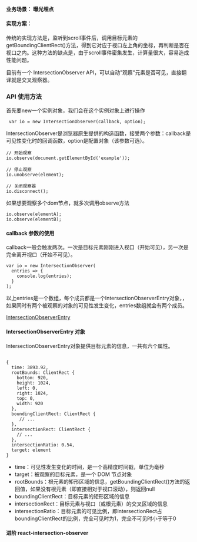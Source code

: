 #### 业务场景： 曝光埋点
#### 实现方案：
传统的实现方法是，监听到scroll事件后，调用目标元素的getBoundingClientRect()方法，得到它对应于视口左上角的坐标，再判断是否在视口之内。这种方法的缺点是，由于scroll事件密集发生，计算量很大，容易造成性能问题。



目前有一个 IntersectionObserver API，可以自动"观察"元素是否可见，直接翻译就是交叉观察器。

### API 使用方法
首先要new一个实例对象，我们会在这个实例对象上进行操作
```
 var io = new IntersectionObserver(callback, option);
```
IntersectionObserver是浏览器原生提供的构造函数，接受两个参数：callback是可见性变化时的回调函数，option是配置对象（该参数可选）。

```
// 开始观察
io.observe(document.getElementById('example'));

// 停止观察
io.unobserve(element);

// 关闭观察器
io.disconnect();
```

如果想要观察多个dom节点，就多次调用observe方法

```
io.observe(elementA);
io.observe(elementB);
```

#### callback 参数的使用
callback一般会触发两次。一次是目标元素刚刚进入视口（开始可见），另一次是完全离开视口（开始不可见）。

```
var io = new IntersectionObserver(
  entries => {
    console.log(entries);
  }
);
```
以上entries是一个数组，每个成员都是一个IntersectionObserverEntry对象，，如果同时有两个被观察的对象的可见性发生变化，entries数组就会有两个成员。

[IntersectionObserverEntry](https://developer.mozilla.org/en-US/docs/Web/API/IntersectionObserverEntry)

#### IntersectionObserverEntry 对象

IntersectionObserverEntry对象提供目标元素的信息，一共有六个属性。
```

{
  time: 3893.92,
  rootBounds: ClientRect {
    bottom: 920,
    height: 1024,
    left: 0,
    right: 1024,
    top: 0,
    width: 920
  },
  boundingClientRect: ClientRect {
     // ...
  },
  intersectionRect: ClientRect {
    // ...
  },
  intersectionRatio: 0.54,
  target: element
}
```

- time：可见性发生变化的时间，是一个高精度时间戳，单位为毫秒
- target：被观察的目标元素，是一个 DOM 节点对象
- rootBounds：根元素的矩形区域的信息，getBoundingClientRect()方法的返回值，如果没有根元素（即直接相对于视口滚动），则返回null
- boundingClientRect：目标元素的矩形区域的信息
- intersectionRect：目标元素与视口（或根元素）的交叉区域的信息
- intersectionRatio：目标元素的可见比例，即intersectionRect占boundingClientRect的比例，完全可见时为1，完全不可见时小于等于0

#### 进阶  react-intersection-observer